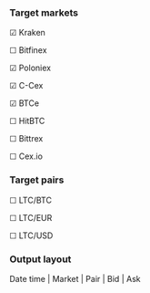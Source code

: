 ### Target markets

☑ Kraken

☐ Bitfinex

☑ Poloniex

☑ C-Cex

☑ BTCe

☐ HitBTC

☐ Bittrex

☐ Cex.io

### Target pairs

☐ LTC/BTC

☐ LTC/EUR

☐ LTC/USD

### Output layout

Date time | Market | Pair | Bid | Ask
